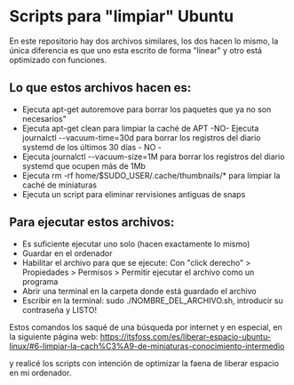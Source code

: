 # Scripts para "limpiar" Ubuntu

En este repositorio hay dos archivos similares, los dos hacen lo mismo, la única diferencia es que uno esta escrito de forma "linear" y otro está optimizado con funciones.

## Lo que estos archivos hacen es:
- Ejecuta apt-get autoremove para borrar los paquetes que ya no son necesarios"
- Ejecuta apt-get clean para limpiar la caché de APT
-NO- Ejecuta journalctl --vacuum-time=30d para borrar los registros del diario systemd de los últimos 30 días - NO -
- Ejecuta journalctl --vacuum-size=1M para borrar los registros del diario systemd que ocupen más de 1Mb
- Ejecuta rm -rf home/$SUDO_USER/.cache/thumbnails/* para limpiar la caché de miniaturas
- Ejecuta un script para eliminar rervisiones antiguas de snaps

## Para ejecutar estos archivos:
- Es suficiente ejecutar uno solo (hacen exactamente lo mismo)
- Guardar en el ordenador
- Habilitar el archivo para que se ejecute: Con "click derecho" > Propiedades > Permisos > Permitir ejecutar el archivo como un programa
- Abrir una terminal en la carpeta donde está guardado el archivo
- Escribir en la terminal: sudo ./NOMBRE_DEL_ARCHIVO.sh, introducir su contraseña y LISTO!

Estos comandos los saqué de una búsqueda por internet y en especial, en la siguiente página web: 
https://itsfoss.com/es/liberar-espacio-ubuntu-linux/#6-limpiar-la-cach%C3%A9-de-miniaturas-conocimiento-intermedio

y realicé los scripts con intención de optimizar la faena de liberar espacio en mi ordenador.
